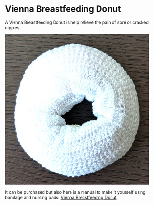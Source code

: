 # Vienna Breastfeeding Donut

A Vienna Breastfeeding Donut is help relieve the pain of sore or cracked nipples.

![Vienna Breastfeeding Donut](assets/vienna_breastfeeding_donut.jpg)

It can be purchased but also here is a manual to make it yourself using bandage and nursing pads: [Vienna Breastfeeding Donut](https://www.elacta.eu/wp-content/uploads/2017/04/Vienna-Breastfeeding-Donut.pdf).
